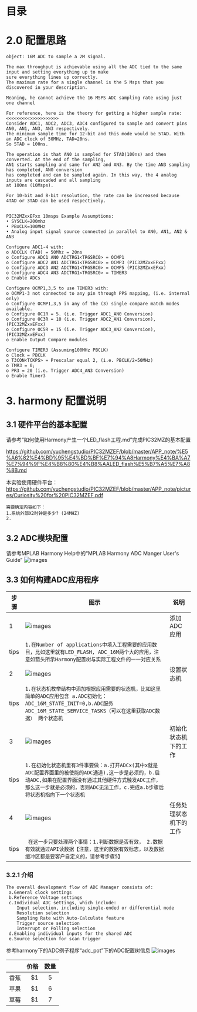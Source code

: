 #                                                          目录




# 2.0  配置思路
```
object: 16M ADC to sample a 2M signal.

The max throughput is achievable using all the ADC tied to the same input and setting everything up to make 
sure everything lines up correctly. 
The maximum rate for a single channel is the 5 Msps that you discovered in your description. 

Meaning, he cannot achieve the 16 MSPS ADC sampling rate using just one channel

For reference, here is the theory for getting a higher sample rate:
<<<<<<<<<>>>>>>>>>>>
Consider ADC1, ADC2, ADC3, ADC4 configured to sample and convert pins AN0, AN1, AN3, AN3 respectively. 
The minimum sample time for 12-bit and this mode would be 5TAD. With an ADC clock of 50MHz, TAD=20ns. 
So 5TAD = 100ns. 

The operation is that AN0 is sampled for 5TAD(100ns) and then converted. At the end of the sampling, 
AN1 starts sampling and same for AN2 and AN3. By the time AN3 sampling has completed, AN0 conversion 
has completed and can be sampled again. In this way, the 4 analog inputs are cascaded and all sampling 
at 100ns (10Msps). 

For 10-bit and 8-bit resolution, the rate can be increased because 4TAD or 3TAD can be used respectively. 


PIC32MZxxEFxx 10msps Example Assumptions: 
• SYSCLK=200mhz 
• PBxCLK=100MHz 
• Analog input signal source connected in parallel to AN0, AN1, AN2 & AN3 

Configure ADC1-4 with: 
o ADCCLK (TAD) = 50Mhz = 20ns 
o Configure ADC1 AN0 ADCTRG1<TRGSRC0> = OCMP1 
o Configure ADC2 AN1 ADCTRG1<TRGSRC0> = OCMP3 (PIC32MZxxEFxx) 
o Configure ADC3 AN2 ADCTRG1<TRGSRC0> = OCMP5 (PIC32MZxxEFxx) 
o Configure ADC4 AN3 ADCTRG1<TRGSRC0> = TIMER3 
o Enable ADCs 

Configure OCMP1,3,5 to use TIMER3 with: 
o OCMP1-3 not connected to any pin through PPS mapping, (i.e. internal only) 
o Configure OCMP1,3,5 in any of the (3) single compare match modes available. 
o Configure OC1R = 5. (i.e. Trigger ADC1_AN0 Conversion) 
o Configure OC3R = 10 (i.e. Trigger ADC2_AN1 Conversion), (PIC32MZxxEFxx) 
o Configure OC5R = 15 (i.e. Trigger ADC3_AN2 Conversion), (PIC32MZxxEFxx) 
o Enable Output Compare modules 

Configure TIMER3 (Assuming100MHz PBCLK) 
o Clock = PBCLK 
o T3CON<TCKPS> = Prescalar equal 2, (i.e. PBCLK/2=50MHz) 
o TMR3 = 0; 
o PR3 = 20 (i.e. Trigger ADC4_AN3 Conversion) 
o Enable Timer3 

```

# 3. harmony 配置说明

## 3.1 硬件平台的基本配置
请参考“如何使用Harmony产生一个LED_flash工程.md”完成PIC32MZ的基本配置

https://github.com/yuchengstudio/PIC32MZEF/blob/master/APP_note/%E5%A6%82%E4%BD%95%E4%BD%BF%E7%94%A8Harmony%E4%BA%A7%E7%94%9F%E4%B8%80%E4%B8%AALED_flash%E5%B7%A5%E7%A8%8B.md



本实验使用硬件平台：
https://github.com/yuchengstudio/PIC32MZEF/blob/master/APP_note/pictures/Curiosity%20for%20PIC32MZEF.pdf

```
需要确定内容如下：
1.系统外部X2时钟是多少? (24MHZ)
2.
```

## 3.2 ADC模块配置
请参考MPLAB Harmony Help中的“MPLAB Harmony ADC Manger User's Guide”
![images](https://github.com/yuchengstudio/PIC32MZEF/blob/master/APP_note/pictures_ADC/Harmony_ADC_002.jpg)

## 3.3 如何构建ADC应用程序
 | 步骤 | 图示 | 说明 |
 | --- | --- | --- | 
 | 1 | ![images](https://github.com/yuchengstudio/PIC32MZEF/blob/master/APP_note/pictures_ADC/Harmony_ADC_003.jpg) | 添加ADC应用 | 
 | tips | ```1.在Number of applications中填入工程需要的应用数目，比如这里就有LED_FLASH, ADC_16M两个大的应用，注意如箭头所示Harmony配置树与实际工程文件的一一对应关系 ```|  | 
 | 2 | ![images](https://github.com/yuchengstudio/PIC32MZEF/blob/master/APP_note/pictures_ADC/Harmony_ADC_004.jpg) | 设置状态机 | 
 | tips | ```1.在状态机枚举结构中添加根据应用需要的状态机，比如这里简单的ADC应用包含 a.ADC初始化：ADC_16M_STATE_INIT=0,b.ADC服务ADC_16M_STATE_SERVICE_TASKS（可以在这里获取ADC数据） 两个状态机```|  | 
 | 3 | ![images](https://github.com/yuchengstudio/PIC32MZEF/blob/master/APP_note/pictures_ADC/Harmony_ADC_005.jpg) | 初始化状态机下的工作 | 
 | tips | ```1.在初始化状态机里有3件事要做：a.打开ADCx(其中x就是ADC配置界面里的被使能的ADC通道),这一步是必须的，b.启动ADC,如果在配置界面没有通过其他硬件方式触发ADC工作，那么这一步就是必须的，否则ADC无法工作，c.完成a.b步骤后将状态机指向下一个状态机```|  | 
 | 4 | ![images](https://github.com/yuchengstudio/PIC32MZEF/blob/master/APP_note/pictures_ADC/Harmony_ADC_006.jpg) | 任务处理状态机下的工作 | 
 | tips | ``` 在这一步只要处理两个事情：1.判断数据是否有效， 2.数据有效就通过API读数据【注意，这里的数据有效标志，以及数据缓冲区都是要客户自定义的，请参考步骤5】```|  | 

### 3.2.1 介绍
```
The overall development flow of ADC Manager consists of: 
 a.General clock settings 
 b.Reference Voltage settings 
 c.Individual ADC settings, which include: 
    Input selection, including single-ended or differential mode 
    Resolution selection 
    Sampling Rate with Auto-Calculate feature 
    Trigger source selection 
    Interrupt or Polling selection 
 d.Enabling individual inputs for the shared ADC 
 e.Source selection for scan trigger 
```
  参考harmony下的ADC例子程序“adc_pot”下的ADC配置树信息
  ![images](https://github.com/yuchengstudio/PIC32MZEF/blob/master/APP_note/pictures_ADC/Harmony_ADC_001.jpg)
  
  
  
  
 |  | 价格 | 数量 |
 | -------- | -----: | :----: | 
 | 香蕉 | $1 | 5 | 
 | 苹果 | $1 | 6 | 
 | 草莓 | $1 | 7 |















